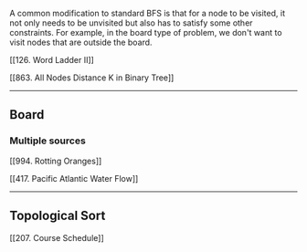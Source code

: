 A common modification to standard BFS is that for a node to be visited, it not only needs to be unvisited but also has to satisfy some other constraints. For example, in the board type of problem, we don't want to visit nodes that are outside the board. 

[[126. Word Ladder II]]

[[863. All Nodes Distance K in Binary Tree]]

---
## Board

### Multiple sources

[[994. Rotting Oranges]]

[[417. Pacific Atlantic Water Flow]]

---
## Topological Sort

[[207. Course Schedule]]